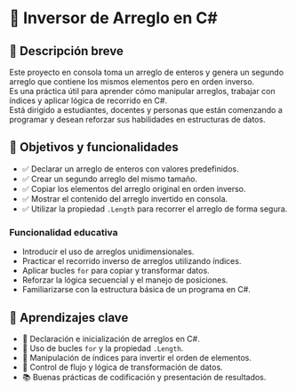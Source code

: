 # 🔄 Inversor de Arreglo en C#

## 🎯 Descripción breve

Este proyecto en consola toma un arreglo de enteros y genera un segundo arreglo que contiene los mismos elementos pero en orden inverso.  
Es una práctica útil para aprender cómo manipular arreglos, trabajar con índices y aplicar lógica de recorrido en C#.  
Está dirigido a estudiantes, docentes y personas que están comenzando a programar y desean reforzar sus habilidades en estructuras de datos.

## 📌 Objetivos y funcionalidades

- ✅ Declarar un arreglo de enteros con valores predefinidos.
- ✅ Crear un segundo arreglo del mismo tamaño.
- ✅ Copiar los elementos del arreglo original en orden inverso.
- ✅ Mostrar el contenido del arreglo invertido en consola.
- ✅ Utilizar la propiedad `.Length` para recorrer el arreglo de forma segura.

### Funcionalidad educativa

- Introducir el uso de arreglos unidimensionales.
- Practicar el recorrido inverso de arreglos utilizando índices.
- Aplicar bucles `for` para copiar y transformar datos.
- Reforzar la lógica secuencial y el manejo de posiciones.
- Familiarizarse con la estructura básica de un programa en C#.

## 🧠 Aprendizajes clave

- 🔢 Declaración e inicialización de arreglos en C#.
- 🔁 Uso de bucles `for` y la propiedad `.Length`.
- 🔄 Manipulación de índices para invertir el orden de elementos.
- 🧵 Control de flujo y lógica de transformación de datos.
- 📚 Buenas prácticas de codificación y presentación de resultados.


